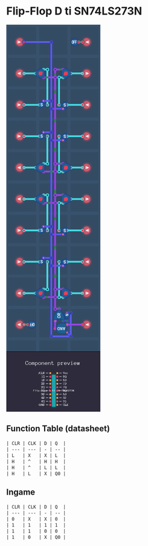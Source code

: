 # Flip-Flop D ti SN74LS273N

![SN74LS273N](./Flip-Flop_D_ti_SN74LS273.png "SN74LS273N")

## Function Table (datasheet)

    | CLR | CLK | D | Q  |
    | --- | --- | - | -- |
    | L   | X   | X | L  |
    | H   | ^   | H | H  |
    | H   | ^   | L | L  |
    | H   | L   | X | Q0 |

## Ingame

    | CLR | CLK | D | Q  |
    | --- | --- | - | -- |
    | 0   | X   | X | 0  |
    | 1   | 1   | 1 | 1  |
    | 1   | 1   | 0 | 0  |
    | 1   | 0   | X | Q0 |
